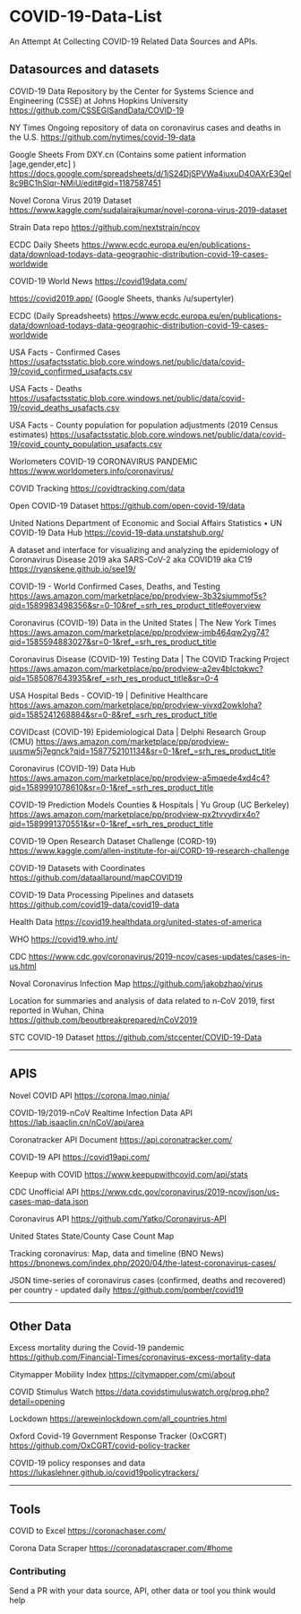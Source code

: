 # COVID-19-Data-List
An Attempt At Collecting COVID-19 Related Data Sources and APIs.

## Datasources and datasets
COVID-19 Data Repository by the Center for Systems Science and Engineering (CSSE) at Johns Hopkins University
https://github.com/CSSEGISandData/COVID-19

NY Times Ongoing repository of data on coronavirus cases and deaths in the U.S.
https://github.com/nytimes/covid-19-data

Google Sheets From DXY.cn (Contains some patient information [age,gender,etc] )
https://docs.google.com/spreadsheets/d/1jS24DjSPVWa4iuxuD4OAXrE3QeI8c9BC1hSlqr-NMiU/edit#gid=1187587451

Novel Corona Virus 2019 Dataset
https://www.kaggle.com/sudalairajkumar/novel-corona-virus-2019-dataset

Strain Data repo
https://github.com/nextstrain/ncov

ECDC Daily Sheets
https://www.ecdc.europa.eu/en/publications-data/download-todays-data-geographic-distribution-covid-19-cases-worldwide

COVID-19 World News
https://covid19data.com/

https://covid2019.app/ (Google Sheets, thanks /u/supertyler)

ECDC (Daily Spreadsheets)
https://www.ecdc.europa.eu/en/publications-data/download-todays-data-geographic-distribution-covid-19-cases-worldwide

USA Facts - Confirmed Cases
https://usafactsstatic.blob.core.windows.net/public/data/covid-19/covid_confirmed_usafacts.csv

USA Facts - Deaths
https://usafactsstatic.blob.core.windows.net/public/data/covid-19/covid_deaths_usafacts.csv

USA Facts - County population for population adjustments (2019 Census estimates)
https://usafactsstatic.blob.core.windows.net/public/data/covid-19/covid_county_population_usafacts.csv

Worlometers COVID-19 CORONAVIRUS PANDEMIC
https://www.worldometers.info/coronavirus/

COVID Tracking
https://covidtracking.com/data

Open COVID-19 Dataset
https://github.com/open-covid-19/data

United Nations Department of Economic and Social Affairs
Statistics • UN COVID-19 Data Hub
https://covid-19-data.unstatshub.org/

A dataset and interface for visualizing and analyzing the epidemiology of Coronavirus Disease 2019 aka SARS-CoV-2 aka COVID19 aka C19
https://ryanskene.github.io/see19/

COVID-19 - World Confirmed Cases, Deaths, and Testing
https://aws.amazon.com/marketplace/pp/prodview-3b32sjummof5s?qid=1589983498356&sr=0-10&ref_=srh_res_product_title#overview

Coronavirus (COVID-19) Data in the United States | The New York Times
https://aws.amazon.com/marketplace/pp/prodview-jmb464qw2yg74?qid=1585594883027&sr=0-1&ref_=srh_res_product_title

Coronavirus Disease (COVID-19) Testing Data | The COVID Tracking Project
https://aws.amazon.com/marketplace/pp/prodview-a2ev4blctqkwc?qid=1585087643935&ref_=srh_res_product_title&sr=0-4

USA Hospital Beds - COVID-19 | Definitive Healthcare
https://aws.amazon.com/marketplace/pp/prodview-yivxd2owkloha?qid=1585241268884&sr=0-8&ref_=srh_res_product_title

COVIDcast (COVID-19) Epidemiological Data | Delphi Research Group (CMU)
https://aws.amazon.com/marketplace/pp/prodview-uusmw5j7egnck?qid=1587752101134&sr=0-1&ref_=srh_res_product_title

Coronavirus (COVID-19) Data Hub
https://aws.amazon.com/marketplace/pp/prodview-a5mqede4xd4c4?qid=1589991078610&sr=0-1&ref_=srh_res_product_title

COVID-19 Prediction Models Counties & Hospitals | Yu Group (UC Berkeley)
https://aws.amazon.com/marketplace/pp/prodview-px2tvvydirx4o?qid=1589991370551&sr=0-1&ref_=srh_res_product_title

COVID-19 Open Research Dataset Challenge (CORD-19)
https://www.kaggle.com/allen-institute-for-ai/CORD-19-research-challenge

COVID-19 Datasets with Coordinates
https://github.com/dataallaround/mapCOVID19

COVID-19 Data Processing Pipelines and datasets
https://github.com/covid19-data/covid19-data

Health Data
https://covid19.healthdata.org/united-states-of-america

WHO
https://covid19.who.int/

CDC
https://www.cdc.gov/coronavirus/2019-ncov/cases-updates/cases-in-us.html

Noval Coronavirus Infection Map
https://github.com/jakobzhao/virus

Location for summaries and analysis of data related to n-CoV 2019, first reported in Wuhan, China
https://github.com/beoutbreakprepared/nCoV2019

STC COVID-19 Dataset
https://github.com/stccenter/COVID-19-Data

---
## APIS
Novel COVID API
https://corona.lmao.ninja/

COVID-19/2019-nCoV Realtime Infection Data API
https://lab.isaaclin.cn/nCoV/api/area

Coronatracker API Document
https://api.coronatracker.com/

COVID-19 API
https://covid19api.com/

Keepup with COVID
https://www.keepupwithcovid.com/api/stats

CDC Unofficial API
https://www.cdc.gov/coronavirus/2019-ncov/json/us-cases-map-data.json

Coronavirus API
https://github.com/Yatko/Coronavirus-API

United States State/County Case Count Map

Tracking coronavirus: Map, data and timeline (BNO News)
https://bnonews.com/index.php/2020/04/the-latest-coronavirus-cases/

JSON time-series of coronavirus cases (confirmed, deaths and recovered) per country - updated daily
https://github.com/pomber/covid19

---
## Other Data
Excess mortality during the Covid-19 pandemic
https://github.com/Financial-Times/coronavirus-excess-mortality-data

Citymapper Mobility Index
https://citymapper.com/cmi/about

COVID Stimulus Watch
https://data.covidstimuluswatch.org/prog.php?detail=opening

Lockdown
https://areweinlockdown.com/all_countries.html

Oxford Covid-19 Government Response Tracker (OxCGRT)
https://github.com/OxCGRT/covid-policy-tracker

COVID-19 policy responses and data
https://lukaslehner.github.io/covid19policytrackers/

---
## Tools
COVID to Excel
https://coronachaser.com/

Corona Data Scraper
https://coronadatascraper.com/#home


### Contributing
Send a PR with your data source, API, other data or tool you think would help